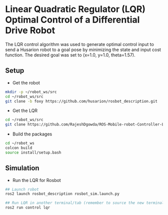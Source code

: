 # Linear Quadratic Regulator (LQR) Optimal Control of a Differential Drive Robot
The LQR control algorithm was used to generate optimal control input to send a Husarion robot to a goal pose by minimizing the state and input cost function. The desired goal was set to (x=1.0, y=1.0, theta=1.57).

## Setup
* Get the robot
```sh
mkdir -p ~/robot_ws/src
cd ~/robot_ws/src
git clone -b foxy https://github.com/husarion/rosbot_description.git
```

* Get the LQR
```sh
cd ~/robot_ws/src
git clone https://github.com/RajeshDgowda/ROS-Mobile-robot-Controller-LQR.git
```

* Build the packages
```sh
cd ~/robot_ws
colcon build
source install/setup.bash
```

## Simulation
* Run the LQR for Rosbot
```sh
## Launch robot
ros2 launch rosbot_description rosbot_sim.launch.py

## Run LQR in another terminal/tab (remember to source the new terminal/tab)
ros2 run control lqr
```

